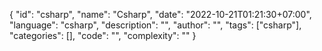{
"id": "csharp",
"name": "Csharp",
"date": "2022-10-21T01:21:30+07:00",
"language": "csharp",
"description": "",
"author": "",
"tags": ["csharp"],
"categories": [],
"code": "",
"complexity": ""
}
